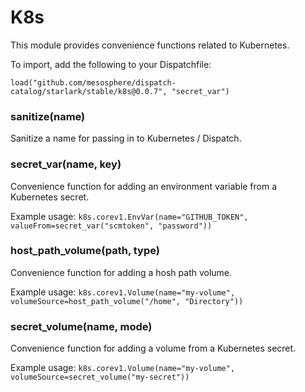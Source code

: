 
# K8s

This module provides convenience functions related to Kubernetes.

To import, add the following to your Dispatchfile:

```
load("github.com/mesosphere/dispatch-catalog/starlark/stable/k8s@0.0.7", "secret_var")
```


### sanitize(name)


Sanitize a name for passing in to Kubernetes / Dispatch.


### secret_var(name, key)


Convenience function for adding an environment variable from a Kubernetes secret.

Example usage: `k8s.corev1.EnvVar(name="GITHUB_TOKEN", valueFrom=secret_var("scmtoken", "password"))`


### host_path_volume(path, type)


Convenience function for adding a hosh path volume.

Example usage: `k8s.corev1.Volume(name="my-volume", volumeSource=host_path_volume("/home", "Directory"))`


### secret_volume(name, mode)


Convenience function for adding a volume from a Kubernetes secret.

Example usage: `k8s.corev1.Volume(name="my-volume", volumeSource=secret_volume("my-secret"))`




